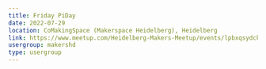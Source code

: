 ```yaml
---
title: Friday PiDay
date: 2022-07-29
location: CoMakingSpace (Makerspace Heidelberg), Heidelberg
link: https://www.meetup.com/Heidelberg-Makers-Meetup/events/lpbxqsydckbmc/
usergroup: makershd
type: usergroup
---
```


